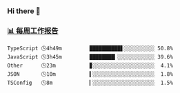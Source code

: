 ### Hi there 👋

<!-- waka-box start -->
### <a href="https://gist.github.com/b3f90cfdb958d2401b019f821c34c859" target="_blank">📊 每周工作报告</a>
```text
TypeScript 🕓4h49m         ██████████▋░░░░░░░░░░ 50.8%
JavaScript 🕓3h45m         ████████▎░░░░░░░░░░░░ 39.6%
Other      🕓23m           ▊░░░░░░░░░░░░░░░░░░░░  4.1%
JSON       🕓10m           ▍░░░░░░░░░░░░░░░░░░░░  1.8%
TSConfig   🕓8m            ▎░░░░░░░░░░░░░░░░░░░░  1.5%
```
<!-- waka-box end -->

<!--
**yiningv/yiningv** is a ✨ _special_ ✨ repository because its `README.md` (this file) appears on your GitHub profile.
Here are some ideas to get you started:
- 🔭 I’m currently working on ...
- 🌱 I’m currently learning ...
- 👯 I’m looking to collaborate on ...
- 🤔 I’m looking for help with ...
- 💬 Ask me about ...
- 📫 How to reach me: ...
- 😄 Pronouns: ...
- ⚡ Fun fact: ...
-->
